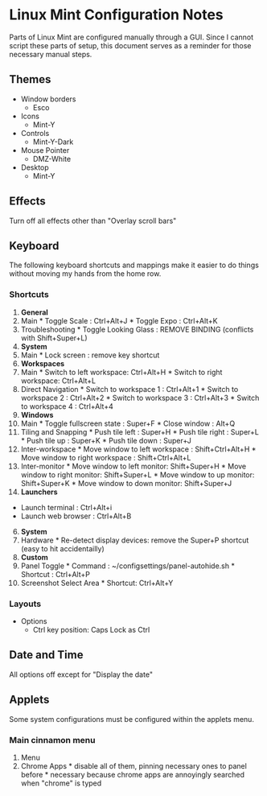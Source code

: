 # Linux Mint Configuration Notes

Parts of Linux Mint are configured manually through a GUI.
Since I cannot script these parts of setup, this document serves
as a reminder for those necessary manual steps.

## Themes

* Window borders
    * Esco
* Icons
    * Mint-Y
* Controls
    * Mint-Y-Dark
* Mouse Pointer
    * DMZ-White
* Desktop
    * Mint-Y

## Effects

Turn off all effects other than "Overlay scroll bars"

## Keyboard

The following keyboard shortcuts and mappings make it easier
to do things without moving my hands from the home row.

### Shortcuts

1. **General**
  1. Main
    * Toggle Scale : Ctrl+Alt+J
    * Toggle Expo : Ctrl+Alt+K
  2. Troubleshooting
    * Toggle Looking Glass : REMOVE BINDING (conflicts with Shift+Super+L)
2. **System**
  1. Main
    * Lock screen : remove key shortcut
3. **Workspaces**
  1. Main
    * Switch to left workspace: Ctrl+Alt+H
    * Switch to right workspace: Ctrl+Alt+L
  2. Direct Navigation
    * Switch to workspace 1 : Ctrl+Alt+1
    * Switch to workspace 2 : Ctrl+Alt+2
    * Switch to workspace 3 : Ctrl+Alt+3
    * Switch to workspace 4 : Ctrl+Alt+4
4. **Windows**
  1. Main
    * Toggle fullscreen state : Super+F
    * Close window : Alt+Q
  2. Tiling and Snapping
    * Push tile left : Super+H
    * Push tile right : Super+L
    * Push tile up : Super+K
    * Push tile down : Super+J
  3. Inter-workspace
    * Move window to left workspace : Shift+Ctrl+Alt+H
    * Move window to right workspace : Shift+Ctrl+Alt+L
  4. Inter-monitor
    * Move window to left monitor: Shift+Super+H
    * Move window to right monitor: Shift+Super+L
    * Move window to up monitor: Shift+Super+K
    * Move window to down monitor: Shift+Super+J
5. **Launchers**
  * Launch terminal : Ctrl+Alt+i
  * Launch web browser : Ctrl+Alt+B
6. **System**
  1. Hardware
    * Re-detect display devices: remove the Super+P shortcut (easy to hit accidentailly)
7. **Custom**
  1. Panel Toggle
    * Command : ~/configsettings/panel-autohide.sh
    * Shortcut : Ctrl+Alt+P
  2. Screenshot Select Area
    * Shortcut: Ctrl+Alt+Y

### Layouts

* Options
  * Ctrl key position: Caps Lock as Ctrl

## Date and Time

All options off except for "Display the date"

## Applets

Some system configurations must be configured within the applets menu.

### Main cinnamon menu

1. Menu
  1. Chrome Apps
    * disable all of them, pinning necessary ones to panel before
    * necessary because chrome apps are annoyingly searched when "chrome" is typed
